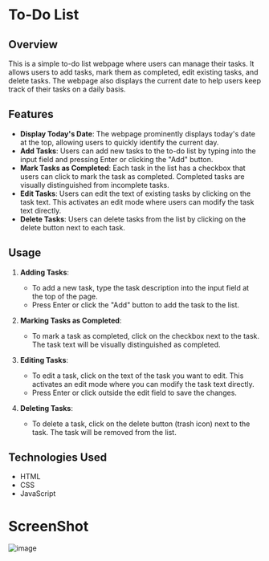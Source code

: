 # To-Do List

## Overview

This is a simple to-do list webpage where users can manage their tasks. It allows users to add tasks, mark them as completed, edit existing tasks, and delete tasks. The webpage also displays the current date to help users keep track of their tasks on a daily basis.

## Features

- **Display Today's Date**: The webpage prominently displays today's date at the top, allowing users to quickly identify the current day.
- **Add Tasks**: Users can add new tasks to the to-do list by typing into the input field and pressing Enter or clicking the "Add" button.
- **Mark Tasks as Completed**: Each task in the list has a checkbox that users can click to mark the task as completed. Completed tasks are visually distinguished from incomplete tasks.
- **Edit Tasks**: Users can edit the text of existing tasks by clicking on the task text. This activates an edit mode where users can modify the task text directly.
- **Delete Tasks**: Users can delete tasks from the list by clicking on the delete button next to each task.

## Usage

1. **Adding Tasks**:
   - To add a new task, type the task description into the input field at the top of the page.
   - Press Enter or click the "Add" button to add the task to the list.

2. **Marking Tasks as Completed**:
   - To mark a task as completed, click on the checkbox next to the task. The task text will be visually distinguished as completed.

3. **Editing Tasks**:
   - To edit a task, click on the text of the task you want to edit. This activates an edit mode where you can modify the task text directly.
   - Press Enter or click outside the edit field to save the changes.

4. **Deleting Tasks**:
   - To delete a task, click on the delete button (trash icon) next to the task. The task will be removed from the list.

## Technologies Used

- HTML
- CSS
- JavaScript

# ScreenShot
![image](https://github.com/Vinayyy19/To-do-list/assets/144893988/a7d4b0db-34e7-4c4f-9843-909d4bb6535a)
